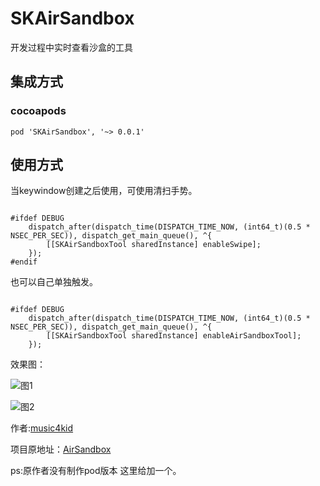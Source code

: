 # SKAirSandbox
开发过程中实时查看沙盒的工具
## 集成方式
### cocoapods
```
pod 'SKAirSandbox', '~> 0.0.1'
```
## 使用方式

当keywindow创建之后使用，可使用清扫手势。
```

#ifdef DEBUG
    dispatch_after(dispatch_time(DISPATCH_TIME_NOW, (int64_t)(0.5 * NSEC_PER_SEC)), dispatch_get_main_queue(), ^{
        [[SKAirSandboxTool sharedInstance] enableSwipe];
    });
#endif
```
也可以自己单独触发。

```

#ifdef DEBUG
    dispatch_after(dispatch_time(DISPATCH_TIME_NOW, (int64_t)(0.5 * NSEC_PER_SEC)), dispatch_get_main_queue(), ^{
        [[SKAirSandboxTool sharedInstance] enableAirSandboxTool];
    });

```

效果图：

![图1](http://ww1.sinaimg.cn/mw690/006mQyr2ly1ftoeegnq1yj30ku112dhn.jpg)

![图2](http://ww1.sinaimg.cn/mw690/006mQyr2ly1ftoed50srgj30ku112q3p.jpg)

作者:[music4kid](https://github.com/music4kid)

项目原地址：[AirSandbox](https://github.com/music4kid/AirSandbox)

ps:原作者没有制作pod版本 这里给加一个。


